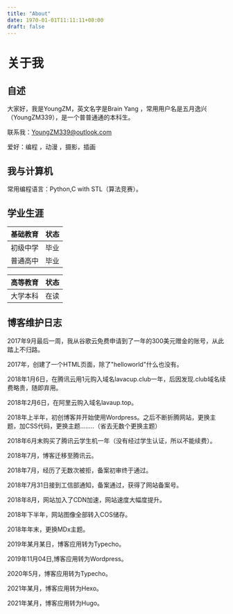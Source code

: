 ```yaml
---
title: "About"
date: 1970-01-01T11:11:11+08:00
draft: false
---
```


# 关于我

## 自述

大家好，我是YoungZM，英文名字是Brain Yang ，常用用户名是五月逸兴（YoungZM339），是一个普普通通的本科生。

联系我：<a href="mailto:YoungZM339@outlook.com">YoungZM339@outlook.com</a>

爱好：编程 ，动漫 ，摄影，插画

## 我与计算机

常用编程语言：Python,C with STL（算法竞赛）。

## 学业生涯

| 基础教育 | 状态 |
| -------- | ---- |
| 初级中学 | 毕业 |
| 普通高中 | 毕业 |

| 高等教育 | 状态 |
| -------- | ---- |
| 大学本科 | 在读 |

## 博客维护日志

2017年9月最后一周，我从谷歌云免费申请到了一年的300美元赠金的账号，从此踏上不归路。


2017年，创建了一个HTML页面，除了"helloworld"什么也没有。


2018年1月6日，在腾讯云用1元购入域名lavacup.club一年，后因发现.club域名续费略贵，随即弃用。


2018年2月6日，在阿里云购入域名lavaup.top。

2018年上半年，初创博客并开始使用Wordpress。之后不断折腾网站，更换主题，加CSS代码，更换主题........（省去无数个更换主题）


2018年6月末购买了腾讯云学生机一年（没有经过学生认证，所以不能续费）。


2018年7月，博客迁移至腾讯云。


2018年7月，经历了无数次被拒，备案初审终于通过。


2018年7月31日接到工信部通知，备案通过，获得了网站备案号。


2018年8月，网站加入了CDN加速，网站速度大幅度提升。


2018年下半年，网站图像全部转入COS储存。


2018年年末，更换MDx主题。


2019年某月某日，博客应用转为Typecho。


2019年11月04日,博客应用转为Wordpress。


2020年5月，博客应用转为Typecho。


2021年某月，博客应用转为Hexo。


2021年某月，博客应用转为Hugo。